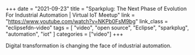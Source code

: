 +++
date = "2021-09-23"
title = "Sparkplug: The Next Phase of Evolution For Industrial Automation | Virtual IoT Meetup"
link = "https://www.youtube.com/watch?v=NKPb0FsM9bg"
link_class  = "eclipsefdn-video"
tags = [ "video", "open source", "Eclipse", "sparkplug", "automation", "iot" ]
categories = ["video"]
+++

Digital transformation is changing the face of industrial automation.

